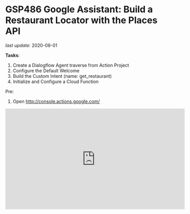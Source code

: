 # GSP486 Google Assistant: Build a Restaurant Locator with the Places API

_last update_: 2020-08-01

**Tasks**:

1. Create a Dialogflow Agent traverse from Action Project
1. Configure the Default Welcome
1. Build the Custom Intent (name: get_restaurant)
1. Initialize and Configure a Cloud Function

Pre:

1. Open http://console.actions.google.com/

<iframe width="560" height="315" src="https://www.youtube.com/embed/CjNwkE6Wisk" frameborder="0" allow="accelerometer; autoplay; encrypted-media; gyroscope; picture-in-picture" allowfullscreen></iframe>